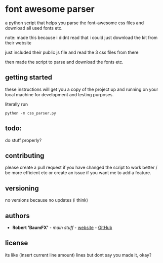 # font awesome parser

a python script that helps you parse the font-awesome css files and download all used fonts etc.

note: made this because i didnt read that i could just download the kit from their website

just included their public js file and read the 3 css files from there

then made the script to parse and download the fonts etc.

## getting started

these instructions will get you a copy of the project up and running on your local machine for development and testing purposes.

literally run
```
python -m css_parser.py
```

## todo:
do stuff properly?

## contributing
please create a pull request if you have changed the script to work better / be more efficient etc or create an issue if you want me to add a feature.

## versioning

no versions because no updates (i think)

## authors
* **Robert 'BaumFX'** - *main stuff* - [website](https://baumfx.xyz) - [GitHub](https://github.com/BaumFX)

## license

its like (insert current line amount) lines but dont say you made it, okay?
